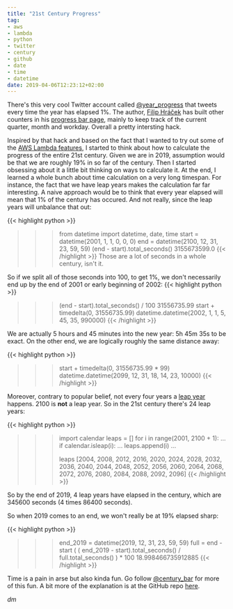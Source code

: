 ```yaml
---
title: "21st Century Progress"
tag:
- aws
- lambda
- python
- twitter
- century
- github
- date
- time
- datetime
date: 2019-04-06T12:23:12+02:00
---
```

There's this very cool Twitter account called [@year_progress](https://twitter.com/year_progress) that tweets every time the year has elapsed 1%. The author, [Filip Hráček](https://filiph.net/) has built other counters in his [progress bar page](https://progressbarserver.appspot.com/), mainly to keep track of the current quarter, month and workday. Overall a pretty intersting hack.

Inspired by that hack and based on the fact that I wanted to try out some of the [AWS Lambda features](https://aws.amazon.com/lambda/), I started to think about how to calculate the progress of the entire 21st century. Given we are in 2019, assumption would be that we are roughly 19% in so far of the century. Then I started obsessing about it a little bit thinking on ways to calculate it. At the end, I learned a whole bunch about time calculation on a very long timespan. For instance, the fact that we have leap years makes the calculation far far interesting. A naive approach would be to think that every year elapsed will mean that 1% of the century has occured. And not really, since the leap years will unbalance that out:

{{< highlight python >}}
>>> from datetime import datetime, date, time
>>> start = datetime(2001, 1, 1, 0, 0, 0)
>>> end   = datetime(2100, 12, 31, 23, 59, 59)
>>> (end - start).total_seconds()
3155673599.0
{{< /highlight >}}
Those are a lot of seconds in a whole century, isn't it.

So if we split all of those seconds into 100, to get 1%, we don't necessarily end up by the end of 2001 or early beginning of 2002:
{{< highlight python >}}
>>> (end - start).total_seconds() / 100
31556735.99
>>> start + timedelta(0, 31556735.99)
datetime.datetime(2002, 1, 1, 5, 45, 35, 990000)
{{< /highlight >}}

We are actually 5 hours and 45 minutes into the new year: 5h 45m 35s to be exact. On the other end, we are logically roughly the same distance away:

{{< highlight python >}}
>>> start + timedelta(0, 31556735.99 * 99)
datetime.datetime(2099, 12, 31, 18, 14, 23, 10000)
{{< /highlight >}}

Moreover, contrary to popular belief, not every four years a [leap year](https://www.reddit.com/r/askscience/comments/3gvxio/why_is_the_year_2100_not_a_leap_year/) happens. 2100 is __not__ a leap year. So in the 21st century there's 24 leap years:

{{< highlight python >}}
>>> import calendar
>>> leaps = []
>>> for i in range(2001, 2100 + 1):
...     if calendar.isleap(i):
...             leaps.append(i)
... 
>>> 
>>> leaps
[2004, 2008, 2012, 2016, 2020, 2024, 2028, 2032, 2036, 2040, 2044, 2048, 2052, 2056, 2060, 2064, 2068, 2072, 2076, 2080, 2084, 2088, 2092, 2096]
{{< /highlight >}}

So by the end of 2019, 4 leap years have elapsed in the century, which are 345600 seconds (4 times 86400 seconds).

So when 2019 comes to an end, we won't really be at 19% elapsed sharp:

{{< highlight python >}}
>>> end_2019 = datetime(2019, 12, 31, 23, 59, 59)
>>> full = end - start
>>> ( ( end_2019 - start).total_seconds() / full.total_seconds() ) * 100
18.998466735912885
{{< /highlight >}}

Time is a pain in arse but also kinda fun. Go follow [@century_bar](https://twitter.com/century_bar) for more of this fun. A bit more of the explanation is at the GitHub repo [here](https://github.com/damog/century-progress).

*dm*

